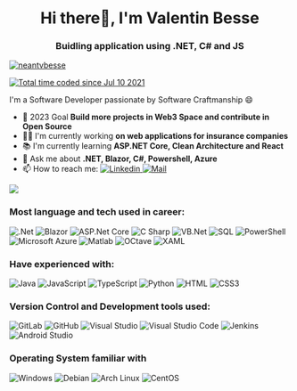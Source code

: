 <h1 align="center">Hi there👋, I'm Valentin Besse</h1>
<h3 align="center">Buidling application using .NET, C# and JS</h3>

<p align="left"> <a href="https://twitter.com/neantvbesse" target="blank"><img src="https://img.shields.io/twitter/follow/neantvbesse?logo=twitter&style=for-the-badge" alt="neantvbesse" /></a> </p>
<a href="https://wakatime.com/@3ff551d2-8972-4061-a1c3-167c10cc9cb1"><img src="https://wakatime.com/badge/user/3ff551d2-8972-4061-a1c3-167c10cc9cb1.svg" alt="Total time coded since Jul 10 2021" /></a>

I'm a Software Developer passionate by Software Craftmanship :smile: 
*   🔭 2023 Goal **Build more projects in Web3 Space and contribute in Open Source**
*   :man_technologist: I'm currently working **on web applications for insurance companies**
*   :books: I'm currently learning **ASP.NET Core, Clean Architecture and React**
*   :speech_balloon: Ask me about **.NET, Blazor, C#, Powershell, Azure**
*   📫  How to reach me: <a href="https://www.linkedin.com/in/valentin-besse/" ><img alt="Linkedin" src="https://img.shields.io/badge/Linkedin-0A66C2?logo=LinkedIn&logoColor=&style=flat" /> </a> <a href="mailto:vbesse@aumbox.io" ><img alt="Mail" src="https://img.shields.io/badge/Mail-EA4335?logo=Gmail&logoColor=white&style=flat" /> </a>

<img 
     src="https://github-readme-stats.vercel.app/api?username=valentinbesse&count_private=true&theme=radical&show_icons=true&include_all_commits=true"
/>

### Most language and tech used in career:
<img alt=".Net" src="https://img.shields.io/badge/.Net-512BD4?logo=dotnet&logoColor=white&style=for-the-badge" /> <img alt="Blazor" src="https://img.shields.io/badge/Blazor-512BD4?logo=blazor&logoColor=white&style=for-the-badge" /> <img alt="ASP.Net Core" src="https://img.shields.io/badge/ASP.Net Core-512BD4?logo=dotnet&logoColor=white&style=for-the-badge" /> <img alt="C Sharp" src="https://img.shields.io/badge/C%23-239120?logo=c-sharp&logoColor=white&style=for-the-badge" /> <img alt="VB.Net" src="https://img.shields.io/badge/VB.NET-512BD4?logo=.NET&logoColor=white&style=for-the-badge" /> <img alt="SQL" src="https://img.shields.io/badge/Microsoft SQL Server-CC2927?logo=microsoftsqlserver&logoColor=white&style=for-the-badge" /> <img alt="PowerShell" src="https://img.shields.io/badge/PowerShell-5391FE?logo=PowerShell&logoColor=white&style=for-the-badge" /> <img alt="Microsoft Azure" src="https://img.shields.io/badge/Microsoft Azure-0078d4?logo=Microsoft+Azure&logoColor=white&style=for-the-badge" /> <img alt="Matlab" src="https://img.shields.io/badge/Matlab-0076A8?&style=for-the-badge" /> <img alt="OCtave" src="https://img.shields.io/badge/Octave-0790C0?logo=Octave&logoColor=white&style=for-the-badge" /> <img alt="XAML" src="https://img.shields.io/badge/XAML-0c54c2?logo=XAML&logoColor=white&style=for-the-badge" />

### Have experienced with:
<img alt="Java" src="https://img.shields.io/badge/Java-ED8B00?style=for-the-badge&logo=java&logoColor=white" /> <img alt="JavaScript" src="https://img.shields.io/badge/JavaScript-F7DF1E?logo=javascript&logoColor=white&style=for-the-badge" /> <img alt="TypeScript" src="https://img.shields.io/badge/TypeScript-3178C6?logo=typescript&logoColor=white&style=for-the-badge" /> <img alt="Python" src="https://img.shields.io/badge/Python-3776AB?logo=python&logoColor=white&style=for-the-badge" /> <img alt="HTML" src="https://img.shields.io/badge/HTML5-E34F26?logo=html5&logoColor=white&style=for-the-badge" /> <img alt="CSS3" src="https://img.shields.io/badge/CSS3-1572B6?logo=css3&logoColor=white&style=for-the-badge" /> 

### Version Control and Development tools used:
<img alt="GitLab" src="https://img.shields.io/badge/GitLab-FC6D26?logo=gitlab&logoColor=white&style=for-the-badge" /> <img alt="GitHub" src="https://img.shields.io/badge/GitHub-181717?logo=github&logoColor=white&style=for-the-badge" /> <img alt="Visual Studio" src="https://img.shields.io/badge/Visual Studio-5C2D91?logo=visual+studio&logoColor=white&style=for-the-badge" /> <img alt="Visual Studio Code" src="https://img.shields.io/badge/VSCode-007ACC?logo=visual+studio+code&logoColor=white&style=for-the-badge" /> <img alt="Jenkins" src="https://img.shields.io/badge/Jenkins-D24939?logo=jenkins&logoColor=white&style=for-the-badge" /> <img alt="Android Studio" src="https://img.shields.io/badge/Android Studio-3DDC84?logo=androidstudio&logoColor=white&style=for-the-badge" />

### Operating System familiar with
<img alt="Windows" src="https://img.shields.io/badge/Windows-0078D6?logo=windows&logoColor=white&style=for-the-badge" /> <img alt="Debian" src="https://img.shields.io/badge/Debian-A81D33?logo=Debian&logoColor=white&style=for-the-badge" /> <img alt="Arch Linux" src="https://img.shields.io/badge/Arch Linux-1793D1?logo=Arch+Linux&logoColor=white&style=for-the-badge" /> <img alt="CentOS" src="https://img.shields.io/badge/CentOS-262577?logo=CentOS&logoColor=white&style=for-the-badge" />
